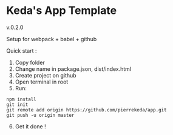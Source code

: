 # Keda's App Template

v.0.2.0  
  
Setup for webpack + babel + github

Quick start :

1. Copy folder
2. Change name in package.json, dist/index.html
3. Create project on github
4. Open terminal in root
5. Run:
```
npm install
git init
git remote add origin https://github.com/pierrekeda/app.git
git push -u origin master
```
  
6. Get it done !